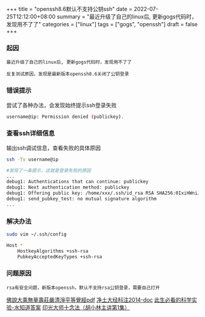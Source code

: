 +++
title = "openssh8.6默认不支持公钥ssh"
date = 2022-07-25T12:12:00+08:00
summary = "最近升级了自己的linux后, 更新gogs代码时，发现用不了了"
categories = ["linux"]
tags = ["gogs", "openssh"]
draft = false
+++

### 起因

    最近升级了自己的linux后, 更新gogs代码时，发现用不了了

    反复测试原因，发现是最新版本openssh8.6关闭了公钥登录


### 错误提示

尝试了各种办法，会发现始终提示ssh登录失败

```bash
username@ip: Permission denied (publickey).
```

### 查看ssh详细信息

输出ssh调试信息，查看失败的具体原因

```bash
ssh -Tv username@ip

#发现了一条提示，这就是登录失败的原因
...
debug1: Authentications that can continue: publickey
debug1: Next authentication method: publickey
debug1: Offering public key: /home/xxx/.ssh/id_rsa RSA SHA256:0IxiHWniJDBbsM8x0zx+zliWrl7PINcALzFFqVgKX/M agent
debug1: send_pubkey_test: no mutual signature algorithm
...
```


### 解决办法


```bash
sudo vim ~/.ssh/config

Host *
    HostkeyAlgorithms +ssh-rsa
    PubkeyAcceptedKeyTypes +ssh-rsa
```


### 问题原因

    rsa有安全问题，新版本openssh，默认不支持rsa公钥登录，需要自己打开

[佛說大乘無量壽莊嚴清淨平等覺經pdf](http://www.sxjy360.top/page-download/)
[净土大经科注2014-doc](http://www.sxjy360.top/page-download/)
[此生必看的科学实验-水知道答案](http://www.sxjy360.top/page-download/)
[印光大师十念法（胡小林主讲第1集）](http://www.sxjy360.top/page-download/)
